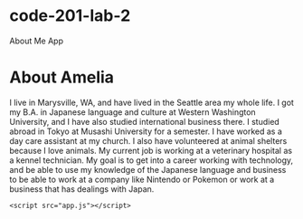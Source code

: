 # code-201-lab-2
About Me App
<!DOCTYPE html>
<html>

  <head>
    <title>About Amelia</title>
    <link href="style.css" type="text/css" rel="stylesheet" />
  </head>

  <body>
    <h1>About Amelia</h1>
    <p>I live in Marysville, WA, and have lived in the Seattle area my whole life. I got my B.A. in Japanese language and culture at Western Washington University, and I have also studied international business there. I studied abroad in Tokyo at Musashi University for a semester. I have worked as a day care assistant at my church. I also have volunteered at animal shelters because I love animals. My current job is working at a veterinary hospital as a kennel technician. My goal is to get into a career working with technology, and be able to use my knowledge of the Japanese language and business to be able to work at a company like Nintendo or Pokemon or work at a business that has dealings with Japan.</p>

    <script src="app.js"></script>
  </body>

</html>